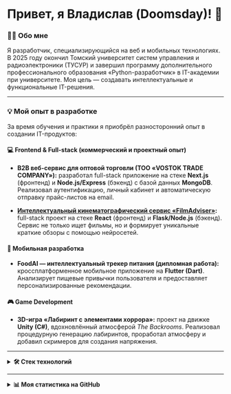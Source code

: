 # Привет, я Владислав (Doomsday)! 👋

### 👨‍💻 Обо мне

Я разработчик, специализирующийся на веб и мобильных технологиях. В 2025 году окончил Томский университет систем управления и радиоэлектроники (ТУСУР) и завершил программу дополнительного профессионального образования «Python-разработчик» в IT-академии при университете. Моя цель — создавать интеллектуальные и функциональные IT-решения.

---

### 💡 Мой опыт в разработке

За время обучения и практики я приобрёл разносторонний опыт в создании IT-продуктов:

#### 💻 Frontend & Full-stack (коммерческий и проектный опыт)

* **B2B веб-сервис для оптовой торговли (ТОО «VOSTOK TRADE COMPANY»):** разработал full-stack приложение на стеке **Next.js** (фронтенд) и **Node.js/Express** (бэкенд) с базой данных **MongoDB**. Реализовал аутентификацию, личный кабинет и автоматическую отправку прайс-листов на email.

* **[Интеллектуальный кинематографический сервис «FilmAdviser»](https://github.com/Doomsday058/online-cinema-frontend):** full-stack проект на стеке **React** (фронтенд) и **Flask/Node.js** (бэкенд). Сервис не только ищет фильмы, но и формирует уникальные краткие обзоры с помощью нейросетей.

#### 📱 Мобильная разработка

* **FoodAI — интеллектуальный трекер питания (дипломная работа):** кроссплатформенное мобильное приложение на **Flutter (Dart)**. Анализирует пищевые привычки пользователя и предоставляет персонализированные рекомендации.

#### 🎮 Game Development

* **3D-игра «Лабиринт с элементами хоррора»:** проект на движке **Unity (C#)**, вдохновлённый атмосферой *The Backrooms*. Реализовал процедурную генерацию лабиринтов, проработал атмосферу и добавил скримеров для создания напряжения.

---

<details>
<summary><b>🛠️ Стек технологий</b></summary>
<br>

#### 🧠 Языки программирования
<p>
    <img src="https://img.shields.io/badge/JavaScript-F7DF1E?style=for-the-badge&logo=javascript&logoColor=black" alt="JavaScript" />
    <img src="https://img.shields.io/badge/TypeScript-3178C6?style=for-the-badge&logo=typescript&logoColor=white" alt="TypeScript" />
    <img src="https://img.shields.io/badge/Python-3776AB?style=for-the-badge&logo=python&logoColor=white" alt="Python" />
    <img src="https://img.shields.io/badge/Dart-0175C2?style=for-the-badge&logo=dart&logoColor=white" alt="Dart" />
    <img src="https://img.shields.io/badge/Tailwind_CSS-38B2AC?style=for-the-badge&logo=tailwind-css&logoColor=white" alt="Tailwind CSS" />
</p>

#### ⚙️ Фреймворки и библиотеки
<p>
    <img src="https://img.shields.io/badge/React-20232A?style=for-the-badge&logo=react&logoColor=61DAFB" alt="React" />
    <img src="https://img.shields.io/badge/Node.js-339933?style=for-the-badge&logo=nodedotjs&logoColor=white" alt="Node.js" />
    <img src="https://img.shields.io/badge/Flask-000000?style=for-the-badge&logo=flask&logoColor=white" alt="Flask" />
    <img src="https://img.shields.io/badge/Flutter-02569B?style=for-the-badge&logo=flutter&logoColor=white" alt="Flutter" />
    <img src="https://img.shields.io/badge/Redux-764ABC?style=for-the-badge&logo=redux&logoColor=white" alt="Redux" />
    <img src="https://img.shields.io/badge/Vite-646CFF?style=for-the-badge&logo=vite&logoColor=white" alt="Vite" />
     <img src="https://img.shields.io/badge/ESLint-4B32C3?style=for-the-badge&logo=eslint&logoColor=white" alt="ESLint" />
</p>

#### 🧰 Программное обеспечение
<p>
    <img src="https://img.shields.io/badge/VS%20Code-007ACC?style=for-the-badge&logo=visualstudiocode&logoColor=white" alt="VS Code" />
    <img src="https://img.shields.io/badge/Android%20Studio-3DDC84?style=for-the-badge&logo=androidstudio&logoColor=white" alt="Android Studio" />
    <img src="https://img.shields.io/badge/Postman-FF6C37?style=for-the-badge&logo=postman&logoColor=white" alt="Postman" />
    <img src="https://img.shields.io/badge/Fork-484848?style=for-the-badge&logo=git&logoColor=white" alt="Fork" />
</p>

</details>

---

<details>
<summary><b>📊 Моя статистика на GitHub</b></summary>
<br>

![Моя статистика на GitHub](https://github-readme-stats.vercel.app/api?username=Doomsday058&show_icons=true&theme=tokyonight&hide_border=true&include_all_commits=true&count_private=true)

![Мои самые используемые языки](https://github-readme-stats.vercel.app/api/top-langs/?username=Doomsday058&layout=compact&theme=tokyonight&hide_border=true)

</details>
